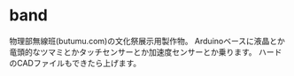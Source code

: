 # band
物理部無線班(butumu.com)の文化祭展示用製作物。
Arduinoベースに液晶とか竜頭的なツマミとかタッチセンサーとか加速度センサーとか乗ります。
ハードのCADファイルもできたら上げます。
